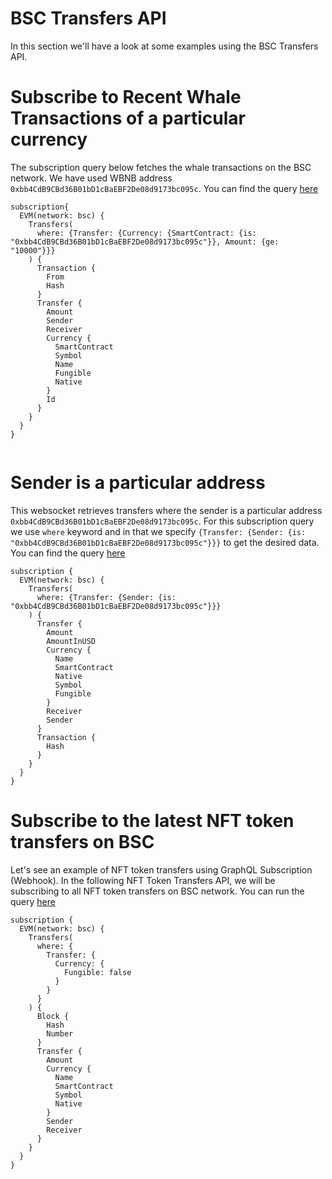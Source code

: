 # BSC Transfers API

In this section we'll have a look at some examples using the BSC Transfers API.

<head>
<meta name="title" content="BSC Transfers API"/>
<meta name="description" content="Get all historical & realtime transfers details for an address or a contract, capturing internal transfers, external transfers and token transfers."/>
<meta name="keywords" content="BSC transfers api, BSC transfers python api, BSC transfers scan api, BSC transfers api docs, transfers crypto api, transfers blockchain api, BSC network api"/>
<meta name="robots" content="index, follow"/>
<meta http-equiv="Content-Type" content="text/html; charset=utf-8"/>
<meta name="language" content="English"/>

<!-- Open Graph / Facebook -->

<meta property="og:type" content="website" />
<meta
  property="og:title"
  content="BSC Transfers API"
/>
<meta
  property="og:description"
  content="Get all historical & realtime transfers for an address or a contract, capturing internal transfers, external transfers and token transfers."
/>

<!-- Twitter -->

<meta property="twitter:card" content="summary_large_image" />
<meta property="twitter:title" content="BSC Transfers API" />
<meta property="twitter:description" content="Get all historical & realtime transfers for an address or a contract, capturing internal transfers, external transfers and token transfers." />
</head>

# Subscribe to Recent Whale Transactions of a particular currency

The subscription query below fetches the whale transactions on the BSC network. We have used WBNB address `0xbb4CdB9CBd36B01bD1cBaEBF2De08d9173bc095c`. You can find the query [here](https://ide.bitquery.io/Whale-transfers-of-USDC-on-BSC)

```
subscription{
  EVM(network: bsc) {
    Transfers(
      where: {Transfer: {Currency: {SmartContract: {is: "0xbb4CdB9CBd36B01bD1cBaEBF2De08d9173bc095c"}}, Amount: {ge: "10000"}}}
    ) {
      Transaction {
        From
        Hash
      }
      Transfer {
        Amount
        Sender
        Receiver
        Currency {
          SmartContract
          Symbol
          Name
          Fungible
          Native
        }
        Id
      }
    }
  }
}


```

# Sender is a particular address

This websocket retrieves transfers where the sender is a particular address `0xbb4CdB9CBd36B01bD1cBaEBF2De08d9173bc095c`. For this subscription query we use `where` keyword and in that we specify `{Transfer: {Sender: {is: "0xbb4CdB9CBd36B01bD1cBaEBF2De08d9173bc095c"}}}` to get the desired data. You can find the query [here](https://ide.bitquery.io/Transfers-where-sender-is-a-particular-address)

```
subscription {
  EVM(network: bsc) {
    Transfers(
      where: {Transfer: {Sender: {is: "0xbb4CdB9CBd36B01bD1cBaEBF2De08d9173bc095c"}}}
    ) {
      Transfer {
        Amount
        AmountInUSD
        Currency {
          Name
          SmartContract
          Native
          Symbol
          Fungible
        }
        Receiver
        Sender
      }
      Transaction {
        Hash
      }
    }
  }
}

```

# Subscribe to the latest NFT token transfers on BSC

Let's see an example of NFT token transfers using GraphQL Subscription (Webhook). In the following NFT Token Transfers API, we will be subscribing to all NFT token transfers on BSC network. You can run the query [here](https://ide.bitquery.io/Track-realtime-NFT-Transfers-on-BSC-chain)

```
subscription {
  EVM(network: bsc) {
    Transfers(
      where: {
        Transfer: {
          Currency: {
            Fungible: false
          }
        }
      }
    ) {
      Block {
        Hash
        Number
      }
      Transfer {
        Amount
        Currency {
          Name
          SmartContract
          Symbol
          Native
        }
        Sender
        Receiver
      }
    }
  }
}


```
